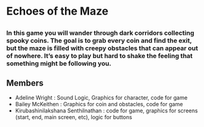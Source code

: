 # Echoes of the Maze
## 
### In this game you will wander through dark corridors collecting spooky coins. The goal is to grab every coin and find the exit, but the maze is filled with creepy obstacles that can appear out of nowhere. It’s easy to play but hard to shake the feeling that something might be following you.

## Members
* Adeline Wright  : Sound Logic, Graphics for character, code for game
* Bailey McKeithen : Graphics for coin and obstacles, code for game
* Kirubashinilakshana Senthilnathan : code for game, graphics for screens (start, end, main screen, etc), logic for buttons 
